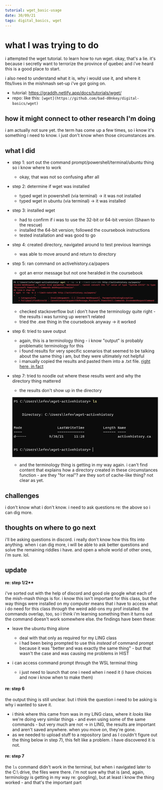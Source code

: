 ```yaml
---
tutorial: wget_basic-usage
date: 30/09/21
tags: digital_basics, wget
---
```


# what I was trying to do

i attempted the wget tutorial. to learn how to run wget.
okay, that's a lie. it's because i secretly want to terrorize the province of quebec and i've heard this is a good place to start. 

i also need to understand what it is, why i would use it, and where it fits/lives in the mishmash set-up i've got going on. 

+ tutorial: https://graddh.netlify.app/docs/tutorials/wget/
+ repo: like this: `[wget](https://github.com/bad-d0nkey/digital-basics/wget)`

## how it might connect to other research I'm doing

i am actually not sure yet. the term has come up a few times, so i know it's something i need to know. i just don't know when those circumstances are. 

## what I did

+ step 1: sort out the command prompt/powershell/terminal/ubuntu thing so i know where to work
	+ okay, that was not so confusing after all
	
+ step 2: determine if wget was installed
	+ typed wget in powershell (via terminal) -> it was not installed
	+ typed wget in ubuntu (via terminal) -> it was installed 

+ step 3: installed wget
	+ had to confirm if i was to use the 32-bit or 64-bit version (Shawn to the rescue)
	+ installed the 64-bit version; followed the coursebook instructions
	+ tested installation and was good to go

+ step 4: created directory, navigated around to test previous learnings
	+ was able to move around and return to directory

+ step 5: ran command on activehistory.ca/papers
	+ got an error message but not one heralded in the coursebook
	
	![wget error](wget_error.PNG)

	+ checked stackoverflow but i don't have the terminology quite right - the results i was turning up weren't related
	+ tried the .exe thing in the coursebook anyway -> it worked

+ step 6: tried to save output
	+ again, this is a terminology thing - i know "output" is probably problematic terminology for this
	+ i found results for very specific scenarios that seemed to be talking about the same thing i am, but they were ultimately not helpful
	+ i manually copied the results and pasted them into a .txt file. [right here, in fact](https://github.com/bad-d0nkey/digital-basics/blob/4fe395b0f304124bd13f5dfcffb34ecc43be00bf/wget/wget_output.txt)
 	
+ step 7: tried to noodle out where these results went and why the directory thing mattered
	+ the results don't show up in the directory

	![directory contents](wget_ls-directory.PNG)

	+ and the terminology thing is getting in my way again. i can't find content that explains how a directory created in these circumstances function - are they "for real"? are they sort of cache-like thing? not clear as yet.

## challenges 

i don't know what i don't know. i need to ask questions re: the above so i can dig more.

## thoughts on where to go next

i'll be asking questions in discord. i really don't know how this fits into anything. when i can dig more, i will be able to ask better questions and solve the remaining riddles i have. and open a whole world of other ones, i'm sure. lol.

## update

#### re: step 1/2**

i've sorted out with the help of discord and good ole google what each of the mish-mash things is for. i know this isn't important for this class, but the way things were installed on my computer means that i have to access what i do need for this class _through_ the weird add-ons my prof installed. the commands overlap, too, so i think i'm learning something then it turns out the command doesn't work somewhere else. the findings have been these:

+ leave the ubuntu thing alone
	+ deal with that only as required for my LING class 
	+ i had been being prompted to use this _instead_ of command prompt because it was "better and was exactly the same thing" - but that wasn't the case and was causing me problems in HIST

+ i can access command prompt _through_ the WSL terminal thing
	+ i just need to launch that one i need when i need it (i have choices and now i know when to make them)

#### re: step 6

the output thing is still unclear. but i think the question i need to be asking is why i wanted to save it. 
+ i think where this came from was in my LING class, where it _looks_ like we're doing very similar things - and even using some of the same commands - but very much are not -> in LING, the results are important and aren't saved anywhere. when you move on, they're gone. 
+ as we needed to upload stuff to a repository (and as I couldn't figure out the thing below in step 7), this felt like a problem. i have discovered it is not.   

#### re: step 7

the `ls` command didn't work in the terminal, but when i navigated later to the C:\ drive, the files were there. i'm not sure why that is (and, again, terminology is getting in my way re: googling), but at least i know the thing worked - and that's the important part
